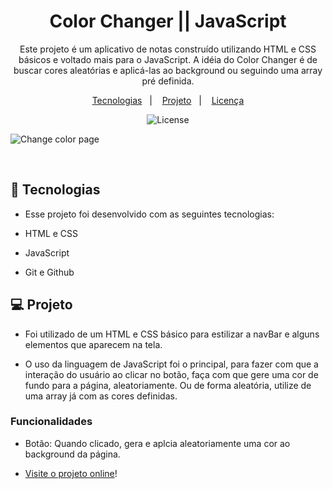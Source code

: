 
<h1 align="center"> Color Changer || JavaScript </h1>

<p align="center">
Este projeto é um aplicativo de notas construído utilizando HTML e CSS básicos e voltado mais para o JavaScript. A idéia do Color Changer é de buscar cores aleatórias e aplicá-las ao background ou seguindo uma array pré definida.

<p align="center">
  <a href="#-tecnologias">Tecnologias</a>&nbsp;&nbsp;&nbsp;|&nbsp;&nbsp;&nbsp;
  <a href="#-projeto">Projeto</a>&nbsp;&nbsp;&nbsp;|&nbsp;&nbsp;&nbsp;
  <a href="#memo-licença">Licença</a>
</p>

<p align="center">
  <img alt="License" src="https://img.shields.io/static/v1?label=license&message=MIT&color=49AA26&labelColor=000000">
</p>


  ![Change color page](https://github.com/user-attachments/assets/e8eb63ed-4d5d-4b35-85e5-a03ba4864be1)


<br>

## 🚀 Tecnologias

- Esse projeto foi desenvolvido com as seguintes tecnologias:

- HTML e CSS
- JavaScript
- Git e Github

## 💻 Projeto

- Foi utilizado de um HTML e CSS básico para estilizar a navBar e alguns elementos que aparecem na tela.

- O uso da linguagem de JavaScript foi o principal, para fazer com que a interação do usuário ao clicar no botão, faça com que gere uma cor de fundo para a página, aleatoriamente. Ou de forma aleatória, utilize de uma array já com as cores definidas.

### Funcionalidades
- Botão: Quando clicado, gera e aplcia aleatoriamente uma cor ao background da página.

</p>

- [Visite o projeto online](https://gabnns.github.io/Color__Changer/pages/hex.html)!
